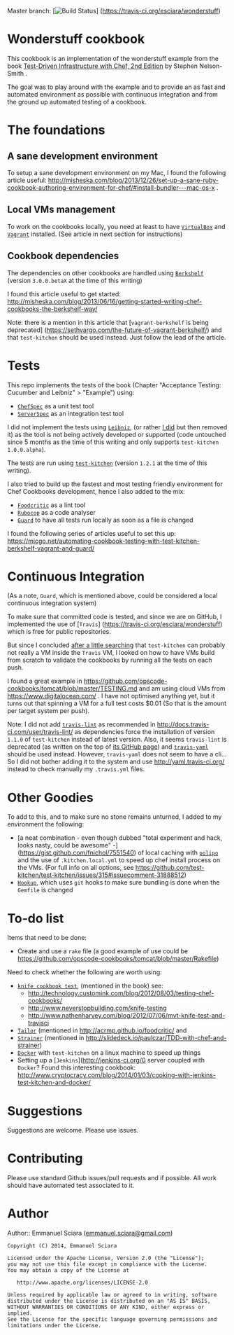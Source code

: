 Master branch: [![Build Status](https://travis-ci.org/esciara/wonderstuff.png?branch=master)]
(https://travis-ci.org/esciara/wonderstuff)
# Wonderstuff cookbook

This cookbook is an implementation of the wonderstuff example from the
book [Test-Driven Infrastructure with Chef, 2nd Edition](http://shop.oreilly.com/product/0636920030973.do)
by Stephen Nelson-Smith .

The goal was to play around with the example and to provide an as fast and automated environment as possible
with continuous integration and from the ground up automated testing of a cookbook.

# The foundations

## A sane development environment

To setup a sane development environment on my Mac, I found the following article useful:
http://misheska.com/blog/2013/12/26/set-up-a-sane-ruby-cookbook-authoring-environment-for-chef/#install-bundler---mac-os-x .

## Local VMs management

To work on the cookbooks locally, you need at least to have [`VirtualBox`](https://www.virtualbox.org/)
and [`Vagrant`](http://www.vagrantup.com/) installed. (See article in next section for instructions) 

## Cookbook dependencies

The dependencies on other cookbooks are handled using [`Berkshelf`](http://berkshelf.com/) (version `3.0.0.betaX` at
the time of this writing)

I found this article useful to get started:
http://misheska.com/blog/2013/06/16/getting-started-writing-chef-cookbooks-the-berkshelf-way/

Note: there is a mention in this article that [`vagrant-berkshelf` is being deprecated]
(https://sethvargo.com/the-future-of-vagrant-berkshelf/) and that `test-kitchen`
should be used instead. Just follow the lead of the article.

# Tests

This repo implements the tests of the book (Chapter "Acceptance Testing: Cucumber and Leibniz" > "Example") using:

* [`ChefSpec`](https://github.com/sethvargo/chefspec) as a unit test tool
* [`ServerSpec`](http://serverspec.org/) as an integration test tool

I did not implement the tests using [`Leibniz`](https://github.com/Atalanta/leibniz), (or rather
[I did](https://github.com/esciara/wonderstuff/tree/b6a383a41706a87e9908a3693d4466bfa400fb41) but then
removed it) as the tool is not being actively developed or supported
(code untouched since 5 months as the time of this writing and only supports `test-kitchen 1.0.0.alpha`).

The tests are run using [`test-kitchen`](https://github.com/test-kitchen/test-kitchen) (version `1.2.1` at
the time of this writing).

I also tried to build up the fastest and most testing friendly environment for Chef Cookbooks development, hence I
also added to the mix:

* [`Foodcritic`](http://acrmp.github.io/foodcritic/) as a lint tool
* [`Rubocop`](https://github.com/bbatsov/rubocop) as a code analyser
* [`Guard`](https://github.com/guard/guard) to have all tests run locally as soon as a file is changed

I found the following series of articles useful to set this up:
https://micgo.net/automating-cookbook-testing-with-test-kitchen-berkshelf-vagrant-and-guard/


# Continuous Integration

(As a note, `Guard`, which is mentioned above, could be considered a local continuous integration system)

To make sure that committed code is tested, and since we are on GitHub, I implemented the use of [`Travis`]
(https://travis-ci.org/esciara/wonderstuff) which is free for public repositories.

But since I concluded [after a little searching](https://github.com/bflad/chef-confluence/issues/5#issuecomment-40249093)
that `test-kitchen` can probably not really a VM inside the `Travis` VM,
I looked on how to have VMs build from scratch to validate the cookbooks by running all the tests on each push.

I found a great example in https://github.com/opscode-cookbooks/tomcat/blob/master/TESTING.md and am using
cloud VMs from https://www.digitalocean.com/ . I have not optimised anything yet, but it turns out that spinning
a VM for a full test costs $0.01 (So that is the amount per target system per push).

Note: I did not add [`travis-lint`](https://github.com/travis-ci/travis-lint) as recommended in
http://docs.travis-ci.com/user/travis-lint/ as dependencies force the installation of version `1.1.0` of `test-kitchen`
instead of latest version. Also, it seems `travis-lint` is deprecated (as written on the top of 
[its GitHub page](https://github.com/travis-ci/travis-lint)) and
[`travis-yaml`](https://github.com/travis-ci/travis-yaml) should be used instead. However, `travis-yaml` does not seem
to have a cli... So I did not bother adding it to the system and use http://yaml.travis-ci.org/ instead to
check manually my `.travis.yml` files.

# Other Goodies

To add to this, and to make sure no stone remains unturned, I added to my environment the following:

* [a neat combination - even though dubbed "total experiment and hack, looks nasty, could be awesome" -]
(https://gist.github.com/fnichol/7551540)
of local caching with [`polipo`](https://github.com/jech/polipo) and the use of `.kitchen.local.yml` to speed up chef
install process on the VMs. (For full info on all options,
see https://github.com/test-kitchen/test-kitchen/issues/315#issuecomment-31888512)
* [`Hookup`](https://github.com/tpope/hookup), which uses `git` hooks to make sure bundling is done when the
`Gemfile` is changed

# To-do list

Items that need to be done:

* Create and use a `rake` file (a good example of use could be
https://github.com/opscode-cookbooks/tomcat/blob/master/Rakefile)

Need to check whether the following are worth using:

* [`knife cookbook test`](http://docs.opscode.com/knife_cookbook.html#test), (mentioned in the book) see:
  * http://technology.customink.com/blog/2012/08/03/testing-chef-cookbooks/
  * http://www.neverstopbuilding.com/knife-testing
  * http://www.nathenharvey.com/blog/2012/07/06/mvt-knife-test-and-travisci
* [`Tailor`](https://github.com/turboladen/tailor) (mentioned in http://acrmp.github.io/foodcritic/ and
* [`Strainer`](https://github.com/customink/strainer) (mentioned in http://slidedeck.io/paulczar/TDD-with-chef-and-strainer)
* [`Docker`](https://www.docker.io/) with `test-kitchen` on a linux machine to speed up things
* Setting up a [`Jenkins`](http://jenkins-ci.org/0 server coupled with `Docker`? Found this interesting cookbook:
http://www.cryptocracy.com/blog/2014/01/03/cooking-with-jenkins-test-kitchen-and-docker/

# Suggestions

Suggestions are welcome. Please use issues.

# Contributing

Please use standard Github issues/pull requests and if possible. All work should have automated test associated to it.

# Author

Author:: Emmanuel Sciara (<emmanuel.sciara@gmail.com>)

```text
Copyright (C) 2014, Emmanuel Sciara

Licensed under the Apache License, Version 2.0 (the "License");
you may not use this file except in compliance with the License.
You may obtain a copy of the License at

   http://www.apache.org/licenses/LICENSE-2.0

Unless required by applicable law or agreed to in writing, software
distributed under the License is distributed on an "AS IS" BASIS,
WITHOUT WARRANTIES OR CONDITIONS OF ANY KIND, either express or implied.
See the License for the specific language governing permissions and
limitations under the License.
```